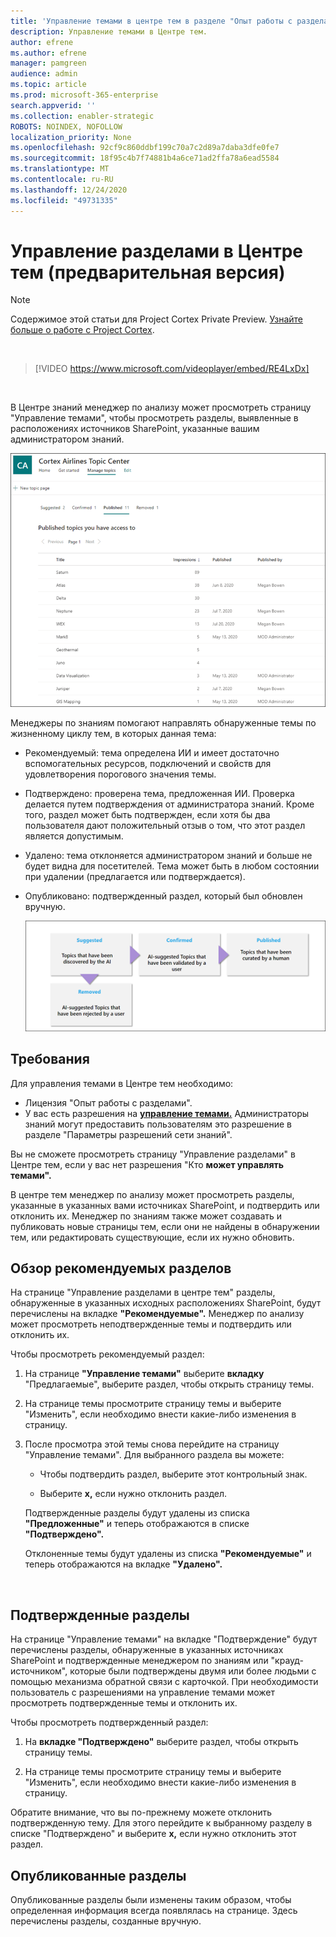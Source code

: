 ```yaml
---
title: 'Управление темами в центре тем в разделе "Опыт работы с разделами" (предварительная версия) '
description: Управление темами в Центре тем.
author: efrene
ms.author: efrene
manager: pamgreen
audience: admin
ms.topic: article
ms.prod: microsoft-365-enterprise
search.appverid: ''
ms.collection: enabler-strategic
ROBOTS: NOINDEX, NOFOLLOW
localization_priority: None
ms.openlocfilehash: 92cf9c860ddbf199c70a7c2d89a7daba3dfe0fe7
ms.sourcegitcommit: 18f95c4b7f74881b4a6ce71ad2ffa78a6ead5584
ms.translationtype: MT
ms.contentlocale: ru-RU
ms.lasthandoff: 12/24/2020
ms.locfileid: "49731335"
---
```

# <a name="manage-topics-in-the-topic-center-preview"></a>Управление разделами в Центре тем (предварительная версия)

> [!Note] 
> Содержимое этой статьи для Project Cortex Private Preview. [Узнайте больше о работе с Project Cortex](https://aka.ms/projectcortex).

</br>

> [!VIDEO https://www.microsoft.com/videoplayer/embed/RE4LxDx]  

</br>


В Центре знаний менеджер по  анализу может просмотреть страницу "Управление темами", чтобы просмотреть разделы, выявленные в расположениях источников SharePoint, указанные вашим администратором знаний.  

   ![Центр тем](../media/knowledge-management/topic-center.png) </br> 



Менеджеры по знаниям помогают направлять обнаруженные темы по жизненному циклу тем, в которых данная тема:

- Рекомендуемый: тема определена ИИ и имеет достаточно вспомогательных ресурсов, подключений и свойств для удовлетворения порогового значения темы.
- Подтверждено: проверена тема, предложенная ИИ. Проверка делается путем подтверждения от администратора знаний. Кроме того, раздел может быть подтвержден, если хотя бы два пользователя дают положительный отзыв о том, что этот раздел является допустимым.
- Удалено: тема отклоняется администратором знаний и больше не будет видна для посетителей. Тема может быть в любом состоянии при удалении (предлагается или подтверждается). 
- Опубликовано: подтвержденный раздел, который был обновлен вручную.

   ![Диаграмма жизненного цикла темы](../media/knowledge-management/topic-lifecycle.png) </br> 

## <a name="requirements"></a>Требования

Для управления темами в Центре тем необходимо:
- Лицензия "Опыт работы с разделами".
- У вас есть разрешения на [**управление темами.**](https://docs.microsoft.com/microsoft-365/knowledge/topic-experiences-user-permissions) Администраторы знаний могут предоставить пользователям это разрешение в разделе "Параметры разрешений сети знаний". 

Вы не сможете просмотреть страницу "Управление разделами" в Центре тем, если у вас нет разрешения "Кто **может управлять темами".**

В центре тем менеджер по анализу может просмотреть разделы, указанные в указанных вами источниках SharePoint, и подтвердить или отклонить их. Менеджер по знаниям также может создавать и публиковать новые страницы тем, если они не найдены в обнаружении тем, или редактировать существующие, если их нужно обновить.


## <a name="review-suggested-topics"></a>Обзор рекомендуемых разделов

На странице "Управление разделами в центре тем" разделы, обнаруженные в указанных исходных расположениях SharePoint, будут перечислены на вкладке **"Рекомендуемые".** Менеджер по анализу может просмотреть неподтвержденные темы и подтвердить или отклонить их.

Чтобы просмотреть рекомендуемый раздел:

1. На странице **"Управление темами"** выберите **вкладку** "Предлагаемые", выберите раздел, чтобы открыть страницу темы.</br>

2. На странице темы просмотрите страницу  темы и выберите "Изменить", если необходимо внести какие-либо изменения в страницу.

3. После просмотра этой темы снова перейдите на страницу "Управление темами". Для выбранного раздела вы можете:

   - Чтобы подтвердить раздел, выберите этот контрольный знак.
    
   - Выберите **x,** если нужно отклонить раздел.

    Подтвержденные разделы будут удалены из списка **"Предложенные"** и теперь отображаются в списке **"Подтверждено".**

    Отклоненные темы будут удалены из списка **"Рекомендуемые"** и теперь отображаются на вкладке **"Удалено".**

   </br> 

## <a name="confirmed-topics"></a>Подтвержденные разделы

На странице "Управление темами" на вкладке "Подтверждение" будут перечислены разделы, обнаруженные в указанных источниках SharePoint и подтвержденные менеджером по  знаниям или "крауд-источником", которые были подтверждены двумя или более людьми с помощью механизма обратной связи с карточкой. При необходимости пользователь с разрешениями на управление темами может просмотреть подтвержденные темы и отклонить их.

Чтобы просмотреть подтвержденный раздел:

1. На **вкладке "Подтверждено"** выберите раздел, чтобы открыть страницу темы.</br>

2. На странице темы просмотрите страницу  темы и выберите "Изменить", если необходимо внести какие-либо изменения в страницу.

Обратите внимание, что вы по-прежнему можете отклонить подтвержденную тему.  Для этого перейдите к выбранному разделу в списке "Подтверждено" и выберите **x,** если нужно отклонить этот раздел.

## <a name="published-topics"></a>Опубликованные разделы
Опубликованные разделы были изменены таким образом, чтобы определенная информация всегда появлялась на странице. Здесь перечислены разделы, созданные вручную.




